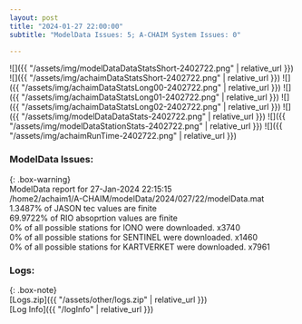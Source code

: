 ```yaml
---
layout: post
title: "2024-01-27 22:00:00"
subtitle: "ModelData Issues: 5; A-CHAIM System Issues: 0"

---
```


![]({{ "/assets/img/modelDataDataStatsShort-2402722.png" | relative_url }})
![]({{ "/assets/img/achaimDataStatsShort-2402722.png" | relative_url }})
![]({{ "/assets/img/achaimDataStatsLong00-2402722.png" | relative_url }})
![]({{ "/assets/img/achaimDataStatsLong01-2402722.png" | relative_url }})
![]({{ "/assets/img/achaimDataStatsLong02-2402722.png" | relative_url }})
![]({{ "/assets/img/modelDataDataStats-2402722.png" | relative_url }})
![]({{ "/assets/img/modelDataStationStats-2402722.png" | relative_url }})
![]({{ "/assets/img/achaimRunTime-2402722.png" | relative_url }})


### ModelData Issues:  
  
{: .box-warning}  
 ModelData report for 27-Jan-2024 22:15:15   
 /home2/achaim1/A-CHAIM/modelData/2024/027/22/modelData.mat   
 1.3487% of JASON tec values are finite   
 69.9722% of RIO absoprtion values are finite   
 0% of all possible stations for IONO were downloaded. x3740   
 0% of all possible stations for SENTINEL were downloaded. x1460   
 0% of all possible stations for KARTVERKET were downloaded. x7961   
  


### Logs:  
  
{: .box-note}  
[Logs.zip]({{ "/assets/other/logs.zip" | relative_url }})  
[Log Info]({{ "/logInfo" | relative_url }})  
